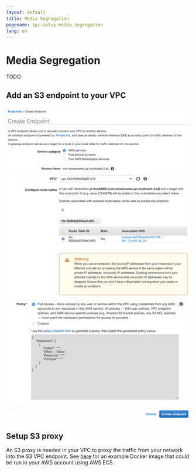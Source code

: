 ```yaml
---
layout: default
title: Media Segregation
pagename: spc-setup-media_segregation
lang: en
---
```


# Media Segregation

TODO

## Add an S3 endpoint to your VPC

![Add endpoint](../images/spc-endpoint-create-1.png)
![Add endpoint](../images/spc-endpoint-create-2.png)
![Add endpoint](../images/spc-endpoint-create-3.png)

## Setup S3 proxy

An S3 proxy is needed in your VPC to proxy the traffic from your network into the S3 VPC endpoint. See [here](https://github.com/shotgunsoftware/s3-proxy-example) for an example Docker image that could be run in your AWS account using AWS ECS.